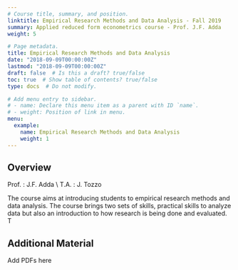 ```yaml
---
# Course title, summary, and position.
linktitle: Empirical Research Methods and Data Analysis - Fall 2019
summary: Applied reduced form econometrics course - Prof. J.F. Adda
weight: 5

# Page metadata.
title: Empirical Research Methods and Data Analysis
date: "2018-09-09T00:00:00Z"
lastmod: "2018-09-09T00:00:00Z"
draft: false  # Is this a draft? true/false
toc: true  # Show table of contents? true/false
type: docs  # Do not modify.

# Add menu entry to sidebar.
# - name: Declare this menu item as a parent with ID `name`.
# - weight: Position of link in menu.
menu:
  example:
    name: Empirical Research Methods and Data Analysis
    weight: 1
---
```


## Overview
Prof. : J.F. Adda \\
T.A. : J. Tozzo

The course aims at introducing students to empirical research methods and data analysis. The course brings two sets of skills, practical skills to analyze data but also an introduction to how research is being done and evaluated. T

## Additional Material

Add PDFs here
